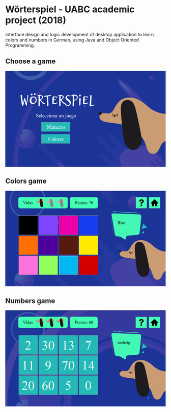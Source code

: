 # Wörterspiel - UABC academic project (2018)
Interface design and logic development of desktop application to learn colors
and numbers in German, using Java and Object Oriented Programming.


## Choose a game

![Main image](https://github.com/jess-ang/Worterspiel/blob/main/images/main.png)

## Colors game

![Colors game image](https://github.com/jess-ang/Worterspiel/blob/main/images/colors.png)

## Numbers game

![Numbers game image](https://github.com/jess-ang/Worterspiel/blob/main/images/numbers.png)
